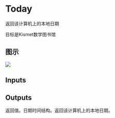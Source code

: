 # Today

返回该计算机上的本地日期

目标是Kismet数学图书馆

## 图示

![]($-20221218-19493080.png)

## Inputs

## Outputs

返回值。日期时间结构。返回该计算机上的本地日期。
